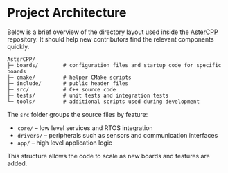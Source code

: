 # Project Architecture

Below is a brief overview of the directory layout used inside the
[AsterCPP](https://github.com/redpropulsion/AsterCPP/) repository.
It should help new contributors find the relevant components quickly.

```
AsterCPP/
├─ boards/        # configuration files and startup code for specific boards
├─ cmake/         # helper CMake scripts
├─ include/       # public header files
├─ src/           # C++ source code
├─ tests/         # unit tests and integration tests
└─ tools/         # additional scripts used during development
```

The `src` folder groups the source files by feature:

- `core/` – low level services and RTOS integration
- `drivers/` – peripherals such as sensors and communication interfaces
- `app/` – high level application logic

This structure allows the code to scale as new boards and features are added.
